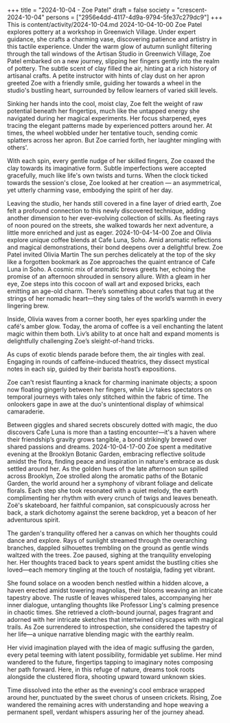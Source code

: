 +++
title = "2024-10-04 - Zoe Patel"
draft = false
society = "crescent-2024-10-04"
persons = ["2956e4dd-4117-4d9a-9794-5fe37c279dc9"]
+++
This is content/activity/2024-10-04.md
2024-10-04-10-00
Zoe Patel explores pottery at a workshop in Greenwich Village. Under expert guidance, she crafts a charming vase, discovering patience and artistry in this tactile experience.
Under the warm glow of autumn sunlight filtering through the tall windows of the Artisan Studio in Greenwich Village, Zoe Patel embarked on a new journey, slipping her fingers gently into the realm of pottery. The subtle scent of clay filled the air, hinting at a rich history of artisanal crafts. A petite instructor with hints of clay dust on her apron greeted Zoe with a friendly smile, guiding her towards a wheel in the studio's bustling heart, surrounded by fellow learners of varied skill levels. 

Sinking her hands into the cool, moist clay, Zoe felt the weight of raw potential beneath her fingertips, much like the untapped energy she navigated during her magical experiments. Her focus sharpened, eyes tracing the elegant patterns made by experienced potters around her. At times, the wheel wobbled under her tentative touch, sending comic splatters across her apron. But Zoe carried forth, her laughter mingling with others'. 

With each spin, every gentle nudge of her skilled fingers, Zoe coaxed the clay towards its imaginative form. Subtle imperfections were accepted gracefully, much like life's own twists and turns. When the clock ticked towards the session's close, Zoe looked at her creation — an asymmetrical, yet utterly charming vase, embodying the spirit of her day.

Leaving the studio, her hands still covered in a fine layer of dried earth, Zoe felt a profound connection to this newly discovered technique, adding another dimension to her ever-evolving collection of skills. As fleeting rays of noon poured on the streets, she walked towards her next adventure, a little more enriched and just as eager.
2024-10-04-14-00
Zoe and Olivia explore unique coffee blends at Cafe Luna, Soho. Amid aromatic reflections and magical demonstrations, their bond deepens over a delightful brew.
Zoe Patel invited Olivia Martin
The sun perches delicately at the top of the sky like a forgotten bookmark as Zoe approaches the quaint entrance of Cafe Luna in Soho. A cosmic mix of aromatic brews greets her, echoing the promise of an afternoon shrouded in sensory allure. With a gleam in her eye, Zoe steps into this cocoon of wall art and exposed bricks, each emitting an age-old charm. There’s something about cafes that tug at the strings of her nomadic heart—they sing tales of the world’s warmth in every lingering brew.

Inside, Olivia waves from a corner booth, her eyes sparkling under the café's amber glow. Today, the aroma of coffee is a veil enchanting the latent magic within them both. Liv’s ability to at once halt and expand moments is delightfully challenging Zoe’s sleight-of-hand tricks.

As cups of exotic blends parade before them, the air tingles with zeal. Engaging in rounds of caffeine-induced theatrics, they dissect mystical notes in each sip, guided by their barista host’s expositions.

Zoe can't resist flaunting a knack for charming inanimate objects; a spoon now floating gingerly between her fingers, while Liv takes spectators on temporal journeys with tales only stitched within the fabric of time. The onlookers gape in awe at the duo's unintentional display of whimsical camaraderie.

Between giggles and shared secrets obscurely dotted with magic, the duo discovers Cafe Luna is more than a tasting encounter—it's a haven where their friendship’s gravity grows tangible, a bond strikingly brewed over shared passions and dreams.
2024-10-04-17-00
Zoe spent a meditative evening at the Brooklyn Botanic Garden, embracing reflective solitude amidst the flora, finding peace and inspiration in nature's embrace as dusk settled around her.
As the golden hues of the late afternoon sun spilled across Brooklyn, Zoe strolled along the aromatic paths of the Botanic Garden, the world around her a symphony of vibrant foliage and delicate florals. Each step she took resonated with a quiet melody, the earth complimenting her rhythm with every crunch of twigs and leaves beneath. Zoë's skateboard, her faithful companion, sat conspicuously across her back, a stark dichotomy against the serene backdrop, yet a beacon of her adventurous spirit.

The garden's tranquility offered her a canvas on which her thoughts could dance and explore. Rays of sunlight streamed through the overarching branches, dappled silhouettes trembling on the ground as gentle winds waltzed with the trees. Zoe paused, sighing at the tranquility enveloping her. Her thoughts traced back to years spent amidst the bustling cities she loved—each memory tingling at the touch of nostalgia, fading yet vibrant.

She found solace on a wooden bench nestled within a hidden alcove, a haven erected amidst towering magnolias, their blooms weaving an intricate tapestry above. The rustle of leaves whispered tales, accompanying her inner dialogue, untangling thoughts like Professor Ling's calming presence in chaotic times. She retrieved a cloth-bound journal, pages fragrant and adorned with her intricate sketches that intertwined cityscapes with magical trails. As Zoe surrendered to introspection, she considered the tapestry of her life—a unique narrative blending magic with the earthly realm.

Her vivid imagination played with the idea of magic suffusing the garden, every petal teeming with latent possibility, formidable yet sublime. Her mind wandered to the future, fingertips tapping to imaginary notes composing her path forward. Here, in this refuge of nature, dreams took roots alongside the clustered flora, shooting upward toward unknown skies.

Time dissolved into the ether as the evening's cool embrace wrapped around her, punctuated by the sweet chorus of unseen crickets. Rising, Zoe wandered the remaining acres with understanding and hope weaving a permanent spell, verdant whispers assuring her of the journey ahead.

